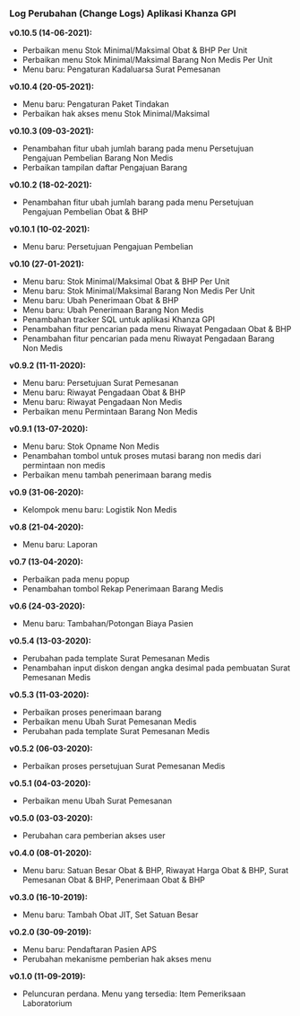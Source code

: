 ### Log Perubahan (Change Logs) Aplikasi Khanza GPI

**v0.10.5 (14-06-2021):**
- Perbaikan menu Stok Minimal/Maksimal Obat & BHP Per Unit
- Perbaikan menu Stok Minimal/Maksimal Barang Non Medis Per Unit
- Menu baru: Pengaturan Kadaluarsa Surat Pemesanan

**v0.10.4 (20-05-2021):**
- Menu baru: Pengaturan Paket Tindakan
- Perbaikan hak akses menu Stok Minimal/Maksimal

**v0.10.3 (09-03-2021):**
- Penambahan fitur ubah jumlah barang pada menu Persetujuan Pengajuan Pembelian Barang Non Medis
- Perbaikan tampilan daftar Pengajuan Barang

**v0.10.2 (18-02-2021):**
- Penambahan fitur ubah jumlah barang pada menu Persetujuan Pengajuan Pembelian Obat & BHP

**v0.10.1 (10-02-2021):**
- Menu baru: Persetujuan Pengajuan Pembelian

**v0.10 (27-01-2021):**
- Menu baru: Stok Minimal/Maksimal Obat & BHP Per Unit
- Menu baru: Stok Minimal/Maksimal Barang Non Medis Per Unit
- Menu baru: Ubah Penerimaan Obat & BHP
- Menu baru: Ubah Penerimaan Barang Non Medis
- Penambahan tracker SQL untuk aplikasi Khanza GPI
- Penambahan fitur pencarian pada menu Riwayat Pengadaan Obat & BHP
- Penambahan fitur pencarian pada menu Riwayat Pengadaan Barang Non Medis

**v0.9.2 (11-11-2020):**
- Menu baru: Persetujuan Surat Pemesanan
- Menu baru: Riwayat Pengadaan Obat & BHP
- Menu baru: Riwayat Pengadaan Non Medis
- Perbaikan menu Permintaan Barang Non Medis

**v0.9.1 (13-07-2020):**
- Menu baru: Stok Opname Non Medis
- Penambahan tombol untuk proses mutasi barang non medis dari permintaan non medis
- Perbaikan menu tambah penerimaan barang medis

**v0.9 (31-06-2020):**
- Kelompok menu baru: Logistik Non Medis

**v0.8 (21-04-2020):**
- Menu baru: Laporan

**v0.7 (13-04-2020):**
- Perbaikan pada menu popup
- Penambahan tombol Rekap Penerimaan Barang Medis

**v0.6 (24-03-2020):**
- Menu baru: Tambahan/Potongan Biaya Pasien

**v0.5.4 (13-03-2020):**
- Perubahan pada template Surat Pemesanan Medis
- Penambahan input diskon dengan angka desimal pada pembuatan Surat Pemesanan Medis

**v0.5.3 (11-03-2020):**
- Perbaikan proses penerimaan barang
- Perbaikan menu Ubah Surat Pemesanan Medis
- Perubahan pada template Surat Pemesanan Medis

**v0.5.2 (06-03-2020):**
- Perbaikan proses persetujuan Surat Pemesanan Medis

**v0.5.1 (04-03-2020):**
- Perbaikan menu Ubah Surat Pemesanan

**v0.5.0 (03-03-2020):**
- Perubahan cara pemberian akses user

**v0.4.0 (08-01-2020):**
- Menu baru: Satuan Besar Obat & BHP, Riwayat Harga Obat & BHP, Surat Pemesanan Obat & BHP, Penerimaan Obat & BHP

**v0.3.0 (16-10-2019):**
- Menu baru: Tambah Obat JIT, Set Satuan Besar

**v0.2.0 (30-09-2019):**
- Menu baru: Pendaftaran Pasien APS
- Perubahan mekanisme pemberian hak akses menu

**v0.1.0 (11-09-2019):**
- Peluncuran perdana. Menu yang tersedia: Item Pemeriksaan Laboratorium
